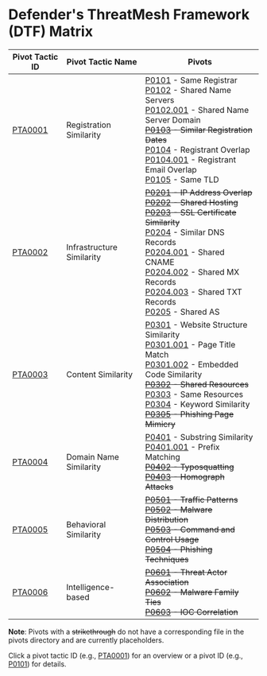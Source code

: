 # Defender's ThreatMesh Framework (DTF) Matrix

| Pivot Tactic ID         | Pivot Tactic Name          | Pivots                                                                     |
|-------------------------|----------------------------|----------------------------------------------------------------------------|
| [PTA0001](pivot-tactics/PTA0001/main.md) | Registration Similarity    | [P0101](pivots/P0101.md) - Same Registrar<br>[P0102](pivots/P0102.md) - Shared Name Servers<br>        [P0102.001](pivots/P0102.001.md) - Shared Name Server Domain<br>~~[P0103](pivots/P0103.md) - Similar Registration Dates~~<br>[P0104](pivots/P0104.md) - Registrant Overlap<br>        [P0104.001](pivots/P0104.001.md) - Registrant Email Overlap<br>[P0105](pivots/P0105.md) - Same TLD |
| [PTA0002](pivot-tactics/PTA0002/main.md) | Infrastructure Similarity  | ~~[P0201](pivots/P0201.md) - IP Address Overlap~~<br>~~[P0202](pivots/P0202.md) - Shared Hosting~~<br>~~[P0203](pivots/P0203.md) - SSL Certificate Similarity~~<br>[P0204](pivots/P0204.md) - Similar DNS Records<br>        [P0204.001](pivots/P0204.001.md) - Shared CNAME<br>        [P0204.002](pivots/P0204.002.md) - Shared MX Records<br>        [P0204.003](pivots/P0204.003.md) - Shared TXT Records<br>[P0205](pivots/P0205.md) - Shared AS |
| [PTA0003](pivot-tactics/PTA0003/main.md) | Content Similarity         | [P0301](pivots/P0301.md) - Website Structure Similarity<br>        [P0301.001](pivots/P0301.001.md) - Page Title Match<br>        [P0301.002](pivots/P0301.002.md) - Embedded Code Similarity<br>~~[P0302](pivots/P0302.md) - Shared Resources~~<br>[P0303](pivots/P0303.md) - Same Resources<br>[P0304](pivots/P0304.md) - Keyword Similarity<br>~~[P0305](pivots/P0305.md) - Phishing Page Mimicry~~ |
| [PTA0004](pivot-tactics/PTA0004/main.md) | Domain Name Similarity     | [P0401](pivots/P0401.md) - Substring Similarity<br>        [P0401.001](pivots/P0401.001.md) - Prefix Matching<br>~~[P0402](pivots/P0402.md) - Typosquatting~~<br>~~[P0403](pivots/P0403.md) - Homograph Attacks~~ |
| [PTA0005](pivot-tactics/PTA0005/main.md) | Behavioral Similarity      | ~~[P0501](pivots/P0501.md) - Traffic Patterns~~<br>~~[P0502](pivots/P0502.md) - Malware Distribution~~<br>~~[P0503](pivots/P0503.md) - Command and Control Usage~~<br>~~[P0504](pivots/P0504.md) - Phishing Techniques~~ |
| [PTA0006](pivot-tactics/PTA0006/main.md) | Intelligence-based         | ~~[P0601](pivots/P0601.md) - Threat Actor Association~~<br>~~[P0602](pivots/P0602.md) - Malware Family Ties~~<br>~~[P0603](pivots/P0603.md) - IOC Correlation~~ |

**Note**: Pivots with a ~~strikethrough~~ do not have a corresponding file in the pivots directory and are currently placeholders.

Click a pivot tactic ID (e.g., [PTA0001](pivot-tactics/PTA0001/main.md)) for an overview or a pivot ID (e.g., [P0101](pivots/P0101.md)) for details.